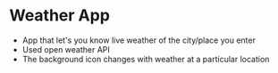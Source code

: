 # Weather App

- App that let's you know live weather of the city/place you enter
- Used open weather API
- The background icon changes with weather at a particular location
